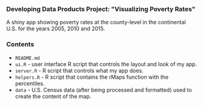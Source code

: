 ### Developing Data Products Project: "Visualizing Poverty Rates"

A shiny app showing poverty rates at the county-level in the continental U.S. for the years 2005, 2010 and 2015.

### Contents
- `README.md`
- `ui.R` - user interface R script that controls the layout and look of my app.
- `server.R` - R script that controls what my app does.
- `helpers.R` - R script that contains the rMaps function with the percentiles.
- `data` - U.S. Census data (after being processed and formatted) used to create the content of the map.